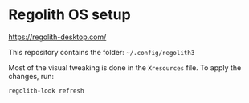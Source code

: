 # Regolith OS setup

https://regolith-desktop.com/

This repository contains the folder: `~/.config/regolith3`

Most of the visual tweaking is done in the `Xresources` file. To apply the changes, run:

```
regolith-look refresh
```


